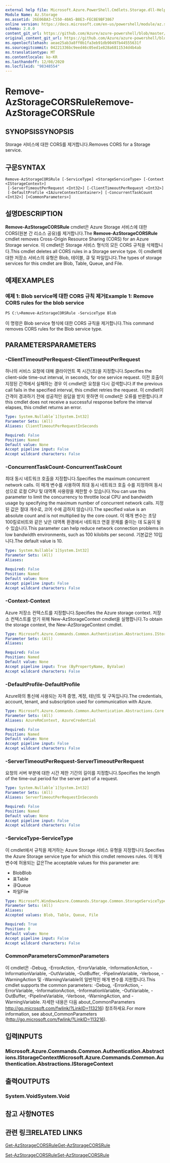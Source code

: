 ```yaml
---
external help file: Microsoft.Azure.PowerShell.Cmdlets.Storage.dll-Help.xml
Module Name: Az.Storage
ms.assetid: 26E06BA3-C550-40A5-B8E3-FEC8E9BF3867
online version: https://docs.microsoft.com/en-us/powershell/module/az.storage/remove-azstoragecorsrule
schema: 2.0.0
content_git_url: https://github.com/Azure/azure-powershell/blob/master/src/Storage/Storage.Management/help/Remove-AzStorageCORSRule.md
original_content_git_url: https://github.com/Azure/azure-powershell/blob/master/src/Storage/Storage.Management/help/Remove-AzStorageCORSRule.md
ms.openlocfilehash: aeae25ab3a8ff0b1fa3eb91db90497b44555631f
ms.sourcegitcommit: 04221336bc9eed46c05ed1e828a6811534d4b4ab
ms.translationtype: MT
ms.contentlocale: ko-KR
ms.lasthandoff: 12/08/2020
ms.locfileid: "98348554"
---
```

# <span data-ttu-id="7ce01-101">Remove-AzStorageCORSRule</span><span class="sxs-lookup"><span data-stu-id="7ce01-101">Remove-AzStorageCORSRule</span></span>

## <span data-ttu-id="7ce01-102">SYNOPSIS</span><span class="sxs-lookup"><span data-stu-id="7ce01-102">SYNOPSIS</span></span>
<span data-ttu-id="7ce01-103">Storage 서비스에 대한 CORS를 제거합니다.</span><span class="sxs-lookup"><span data-stu-id="7ce01-103">Removes CORS for a Storage service.</span></span>

## <span data-ttu-id="7ce01-104">구문</span><span class="sxs-lookup"><span data-stu-id="7ce01-104">SYNTAX</span></span>

```
Remove-AzStorageCORSRule [-ServiceType] <StorageServiceType> [-Context <IStorageContext>]
 [-ServerTimeoutPerRequest <Int32>] [-ClientTimeoutPerRequest <Int32>]
 [-DefaultProfile <IAzureContextContainer>] [-ConcurrentTaskCount <Int32>] [<CommonParameters>]
```

## <span data-ttu-id="7ce01-105">설명</span><span class="sxs-lookup"><span data-stu-id="7ce01-105">DESCRIPTION</span></span>
<span data-ttu-id="7ce01-106">**Remove-AzStorageCORSRule** cmdlet은 Azure Storage 서비스에 대한 CORS(원본 간 리소스 공유)를 제거합니다.</span><span class="sxs-lookup"><span data-stu-id="7ce01-106">The **Remove-AzStorageCORSRule** cmdlet removes Cross-Origin Resource Sharing (CORS) for an Azure Storage service.</span></span>
<span data-ttu-id="7ce01-107">이 cmdlet은 Storage 서비스 형식의 모든 CORS 규칙을 삭제합니다.</span><span class="sxs-lookup"><span data-stu-id="7ce01-107">This cmdlet deletes all CORS rules in a Storage service type.</span></span>
<span data-ttu-id="7ce01-108">이 cmdlet에 대한 저장소 서비스의 유형은 Blob, 테이블, 큐 및 파일입니다.</span><span class="sxs-lookup"><span data-stu-id="7ce01-108">The types of storage services for this cmdlet are Blob, Table, Queue, and File.</span></span>

## <span data-ttu-id="7ce01-109">예제</span><span class="sxs-lookup"><span data-stu-id="7ce01-109">EXAMPLES</span></span>

### <span data-ttu-id="7ce01-110">예제 1: Blob service에 대한 CORS 규칙 제거</span><span class="sxs-lookup"><span data-stu-id="7ce01-110">Example 1: Remove CORS rules for the blob service</span></span>
```
PS C:\>Remove-AzStorageCORSRule -ServiceType Blob
```

<span data-ttu-id="7ce01-111">이 명령은 Blob service 형식에 대한 CORS 규칙을 제거합니다.</span><span class="sxs-lookup"><span data-stu-id="7ce01-111">This command removes CORS rules for the Blob service type.</span></span>

## <span data-ttu-id="7ce01-112">PARAMETERS</span><span class="sxs-lookup"><span data-stu-id="7ce01-112">PARAMETERS</span></span>

### <span data-ttu-id="7ce01-113">-ClientTimeoutPerRequest</span><span class="sxs-lookup"><span data-stu-id="7ce01-113">-ClientTimeoutPerRequest</span></span>
<span data-ttu-id="7ce01-114">하나의 서비스 요청에 대해 클라이언트 쪽 시간(초)을 지정합니다.</span><span class="sxs-lookup"><span data-stu-id="7ce01-114">Specifies the client-side time-out interval, in seconds, for one service request.</span></span>
<span data-ttu-id="7ce01-115">이전 호출이 지정된 간격에서 실패하는 경우 이 cmdlet은 요청을 다시 검색합니다.</span><span class="sxs-lookup"><span data-stu-id="7ce01-115">If the previous call fails in the specified interval, this cmdlet retries the request.</span></span>
<span data-ttu-id="7ce01-116">이 cmdlet이 간격이 경과하기 전에 성공적인 응답을 받지 못하면 이 cmdlet은 오류를 반환합니다.</span><span class="sxs-lookup"><span data-stu-id="7ce01-116">If this cmdlet does not receive a successful response before the interval elapses, this cmdlet returns an error.</span></span>

```yaml
Type: System.Nullable`1[System.Int32]
Parameter Sets: (All)
Aliases: ClientTimeoutPerRequestInSeconds

Required: False
Position: Named
Default value: None
Accept pipeline input: False
Accept wildcard characters: False
```

### <span data-ttu-id="7ce01-117">-ConcurrentTaskCount</span><span class="sxs-lookup"><span data-stu-id="7ce01-117">-ConcurrentTaskCount</span></span>
<span data-ttu-id="7ce01-118">최대 동시 네트워크 호출을 지정합니다.</span><span class="sxs-lookup"><span data-stu-id="7ce01-118">Specifies the maximum concurrent network calls.</span></span>
<span data-ttu-id="7ce01-119">이 매개 변수를 사용하여 최대 동시 네트워크 호출 수를 지정하여 동시성으로 로컬 CPU 및 대역폭 사용량을 제한할 수 있습니다.</span><span class="sxs-lookup"><span data-stu-id="7ce01-119">You can use this parameter to limit the concurrency to throttle local CPU and bandwidth usage by specifying the maximum number of concurrent network calls.</span></span>
<span data-ttu-id="7ce01-120">지정된 값은 절대 개수로, 코어 수에 곱하지 않습니다.</span><span class="sxs-lookup"><span data-stu-id="7ce01-120">The specified value is an absolute count and is not multiplied by the core count.</span></span>
<span data-ttu-id="7ce01-121">이 매개 변수는 초당 100킬로비트와 같은 낮은 대역폭 환경에서 네트워크 연결 문제를 줄이는 데 도움이 될 수 있습니다.</span><span class="sxs-lookup"><span data-stu-id="7ce01-121">This parameter can help reduce network connection problems in low bandwidth environments, such as 100 kilobits per second.</span></span>
<span data-ttu-id="7ce01-122">기본값은 10입니다.</span><span class="sxs-lookup"><span data-stu-id="7ce01-122">The default value is 10.</span></span>

```yaml
Type: System.Nullable`1[System.Int32]
Parameter Sets: (All)
Aliases:

Required: False
Position: Named
Default value: None
Accept pipeline input: False
Accept wildcard characters: False
```

### <span data-ttu-id="7ce01-123">-Context</span><span class="sxs-lookup"><span data-stu-id="7ce01-123">-Context</span></span>
<span data-ttu-id="7ce01-124">Azure 저장소 컨텍스트를 지정합니다.</span><span class="sxs-lookup"><span data-stu-id="7ce01-124">Specifies the Azure storage context.</span></span>
<span data-ttu-id="7ce01-125">저장소 컨텍스트를 얻기 위해 New-AzStorageContext cmdlet을 실행합니다.</span><span class="sxs-lookup"><span data-stu-id="7ce01-125">To obtain the storage context, the New-AzStorageContext cmdlet.</span></span>

```yaml
Type: Microsoft.Azure.Commands.Common.Authentication.Abstractions.IStorageContext
Parameter Sets: (All)
Aliases:

Required: False
Position: Named
Default value: None
Accept pipeline input: True (ByPropertyName, ByValue)
Accept wildcard characters: False
```

### <span data-ttu-id="7ce01-126">-DefaultProfile</span><span class="sxs-lookup"><span data-stu-id="7ce01-126">-DefaultProfile</span></span>
<span data-ttu-id="7ce01-127">Azure와의 통신에 사용되는 자격 증명, 계정, 테넌트 및 구독입니다.</span><span class="sxs-lookup"><span data-stu-id="7ce01-127">The credentials, account, tenant, and subscription used for communication with Azure.</span></span>

```yaml
Type: Microsoft.Azure.Commands.Common.Authentication.Abstractions.Core.IAzureContextContainer
Parameter Sets: (All)
Aliases: AzureRmContext, AzureCredential

Required: False
Position: Named
Default value: None
Accept pipeline input: False
Accept wildcard characters: False
```

### <span data-ttu-id="7ce01-128">-ServerTimeoutPerRequest</span><span class="sxs-lookup"><span data-stu-id="7ce01-128">-ServerTimeoutPerRequest</span></span>
<span data-ttu-id="7ce01-129">요청의 서버 부분에 대한 시간 제한 기간의 길이를 지정합니다.</span><span class="sxs-lookup"><span data-stu-id="7ce01-129">Specifies the length of the time-out period for the server part of a request.</span></span>

```yaml
Type: System.Nullable`1[System.Int32]
Parameter Sets: (All)
Aliases: ServerTimeoutPerRequestInSeconds

Required: False
Position: Named
Default value: None
Accept pipeline input: False
Accept wildcard characters: False
```

### <span data-ttu-id="7ce01-130">-ServiceType</span><span class="sxs-lookup"><span data-stu-id="7ce01-130">-ServiceType</span></span>
<span data-ttu-id="7ce01-131">이 cmdlet에서 규칙을 제거하는 Azure Storage 서비스 유형을 지정합니다.</span><span class="sxs-lookup"><span data-stu-id="7ce01-131">Specifies the Azure Storage service type for which this cmdlet removes rules.</span></span>
<span data-ttu-id="7ce01-132">이 매개 변수에 허용되는 값은</span><span class="sxs-lookup"><span data-stu-id="7ce01-132">The acceptable values for this parameter are:</span></span>
- <span data-ttu-id="7ce01-133">Blob</span><span class="sxs-lookup"><span data-stu-id="7ce01-133">Blob</span></span> 
- <span data-ttu-id="7ce01-134">표</span><span class="sxs-lookup"><span data-stu-id="7ce01-134">Table</span></span> 
- <span data-ttu-id="7ce01-135">큐</span><span class="sxs-lookup"><span data-stu-id="7ce01-135">Queue</span></span> 
- <span data-ttu-id="7ce01-136">파일</span><span class="sxs-lookup"><span data-stu-id="7ce01-136">File</span></span>

```yaml
Type: Microsoft.WindowsAzure.Commands.Storage.Common.StorageServiceType
Parameter Sets: (All)
Aliases:
Accepted values: Blob, Table, Queue, File

Required: True
Position: 0
Default value: None
Accept pipeline input: False
Accept wildcard characters: False
```

### <span data-ttu-id="7ce01-137">CommonParameters</span><span class="sxs-lookup"><span data-stu-id="7ce01-137">CommonParameters</span></span>
<span data-ttu-id="7ce01-138">이 cmdlet은 -Debug, -ErrorAction, -ErrorVariable, -InformationAction, -InformationVariable, -OutVariable, -OutBuffer, -PipelineVariable, -Verbose, -WarningAction 및 -WarningVariable의 일반적인 매개 변수를 지원합니다.</span><span class="sxs-lookup"><span data-stu-id="7ce01-138">This cmdlet supports the common parameters: -Debug, -ErrorAction, -ErrorVariable, -InformationAction, -InformationVariable, -OutVariable, -OutBuffer, -PipelineVariable, -Verbose, -WarningAction, and -WarningVariable.</span></span> <span data-ttu-id="7ce01-139">자세한 내용은 다음 about_CommonParameters http://go.microsoft.com/fwlink/?LinkID=113216) 참조하세요.</span><span class="sxs-lookup"><span data-stu-id="7ce01-139">For more information, see about_CommonParameters (http://go.microsoft.com/fwlink/?LinkID=113216).</span></span>

## <span data-ttu-id="7ce01-140">입력</span><span class="sxs-lookup"><span data-stu-id="7ce01-140">INPUTS</span></span>

### <span data-ttu-id="7ce01-141">Microsoft.Azure.Commands.Common.Authentication.Abstractions.IStorageContext</span><span class="sxs-lookup"><span data-stu-id="7ce01-141">Microsoft.Azure.Commands.Common.Authentication.Abstractions.IStorageContext</span></span>

## <span data-ttu-id="7ce01-142">출력</span><span class="sxs-lookup"><span data-stu-id="7ce01-142">OUTPUTS</span></span>

### <span data-ttu-id="7ce01-143">System.Void</span><span class="sxs-lookup"><span data-stu-id="7ce01-143">System.Void</span></span>

## <span data-ttu-id="7ce01-144">참고 사항</span><span class="sxs-lookup"><span data-stu-id="7ce01-144">NOTES</span></span>

## <span data-ttu-id="7ce01-145">관련 링크</span><span class="sxs-lookup"><span data-stu-id="7ce01-145">RELATED LINKS</span></span>

[<span data-ttu-id="7ce01-146">Get-AzStorageCORSRule</span><span class="sxs-lookup"><span data-stu-id="7ce01-146">Get-AzStorageCORSRule</span></span>](./Get-AzStorageCORSRule.md)

[<span data-ttu-id="7ce01-147">Set-AzStorageCORSRule</span><span class="sxs-lookup"><span data-stu-id="7ce01-147">Set-AzStorageCORSRule</span></span>](./Set-AzStorageCORSRule.md)


